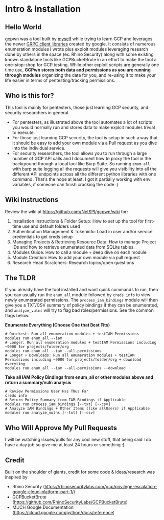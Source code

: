 # Intro & Installation

## Hello World
gcpwn was a tool built by [myself](https://www.linkedin.com/in/webbinroot/) while trying to learn GCP and leverages the newer [GRPC client libraries](https://cloud.google.com/python/docs/reference) created by google. It consists of numerous enumeration modules I wrote plus exploit modules leveraging research done by others in the space (ex. Rhino Security) along with some existing known standalone tools like GCPBucketBrute in an effort to make the tool a one-stop-shop for GCP testing. While other exploit scripts are generally one time use, **GCPwn stores both data and permissions as you are running through modules** organizing the data for you, and re-using it to make your life easier in terms of pentesting/tracking permissions.

## Who is this for?

This tool is mainly for pentesters, those just learning GCP security, and security researchers in general.

* For pentesters, as illustrated above the tool automates a lot of scripts you would normally run and stores data to make exploit modules trivial to execute.
* For those just learning GCP security, the tool is setup in such a way that it should be easy to add your own module via a Pull request as you dive into the individual service.
* For security researchers, the tool allows you to run through a large number of GCP API calls and I document how to proxy the tool in the background through a local tool like Burp Suite. So running `enum_all` with burp suite logging all the requests will give you visibility into all the different API endpoints across all the different python libraries with one command. That's the hope at least, I got it partially working with env variables, if someone can finish cracking the code :)

## Wiki Instructions

Review the wiki at https://github.com/NetSPI/gcpwn/wiki for: 
1. Installation Instructions & Folder Setup: How to set up the tool for first-time use and default folders used
2. Authentication Management & Tokeninfo: Load in user and/or service credentials to get creds setup
3. Managing Projects & Retrieving Resource Data: How to manage Project IDs and how to retrieve enumerated data from SQLite tables.
4. Modules Guide: How to call a module + deep dive on each module
5. Module Creation: How to add your own module via pull request
5. Research Head Scratchers: Research topics/open questions

## The TLDR

If you already have the tool installed and want quick commands to run, then you can usually run the `enum_all` module followed by `creds info` to view newly enumerated permissions. The `process_iam_bindings` module will then give you a TXT/CSV summary of policy bindings if they can be enumerated, and `analyze_vulns` will try to flag bad roles/permissions. See the common flags below.

**Enumerate Everything (Choose One that Best Fits)**
```
# Quickest: Run all enumeration modules + testIAM Permissions
modules run enum_all --iam
# Longer: Run all enumeration modules + testIAM Permissions including ~9000 for projects/folder/org
modules run enum_all --iam --all-permissions
# Longer + Downloads: Run all enumeration modules + testIAM Permissions including ~9000 for projects/folder/org + download everyting
modules run enum_all --iam --all-permissions --download
```
**Take all IAM Policy Bindings from enum_all or other modules above and return a summary/vuln analysis**
```
# Review Permissions User Has Thus Far
creds info
# Return Policy Summary from IAM Bindings if Applicable
modules run process_iam_bindings [--txt] [--csv]
# Analyze IAM Bindings + Other Items (like allUsers) if Applicable
modules run analyze_vulns [--txt] [--csv]
```

## Who Will Approve My Pull Requests

I will be watching issues/pulls for any cool new stuff, that being said I do have a day job so give me at least 24 hours or something :)

## Credit

Built on the shoulder of giants, credit for some code & ideas/research was inspired by:
- Rhino Security (https://rhinosecuritylabs.com/gcp/privilege-escalation-google-cloud-platform-part-1/)
- GCPBucketBrute (https://github.com/RhinoSecurityLabs/GCPBucketBrute)
- MUCH Google Documentation (https://cloud.google.com/python/docs/reference)
